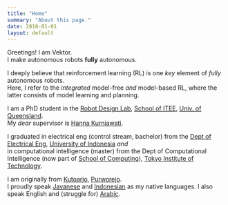 ```yaml
---
title: "Home"
summary: "About this page."
date: 2018-01-01
layout: default
---
```


Greetings! I am Vektor. <br />
I make autonomous robots **fully** autonomous.

I deeply believe that reinforcement learning (RL) is one _key_ element of _fully_ autonomous robots. <br />
Here, I refer to the _integrated_ model-free _and_ model-based RL, where the latter consists of model learning and planning.

I am a PhD student in the [Robot Design Lab](http://robotics.itee.uq.edu.au), [School of ITEE](http://www.itee.uq.edu.au/), [Univ. of Queensland](https://www.uq.edu.au/). <br />
My _dear_ supervisor is [Hanna Kurniawati](http://robotics.itee.uq.edu.au/~hannakur/dokuwiki/doku.php?id=wiki:welcome).

I graduated in electrical eng (control stream, bachelor) from the [Dept of Electrical Eng](http://www.ee.ui.ac.id), [University of Indonesia](http://www.ui.ac.id/en/) _and_ <br />
in computational intelligence (master) from the Dept of Computational Intelligence (now part of [School of Computing](https://www.titech.ac.jp/english/about/organization/schools/organization04.html)), [Tokyo Institute of Technology](https://www.titech.ac.jp/english/).

I am originally from [Kutoarjo](https://id.wikipedia.org/wiki/Kutoarjo,_Purworejo), [Purworejo](https://en.wikipedia.org/wiki/Purworejo_Regency). <br />
I proudly speak [Javanese](https://en.wikipedia.org/wiki/Javanese_language) and [Indonesian](https://en.wikipedia.org/wiki/Indonesian_language) as my native languages.
I also speak English and (struggle for) [Arabic](https://en.wikipedia.org/wiki/Arabic).
